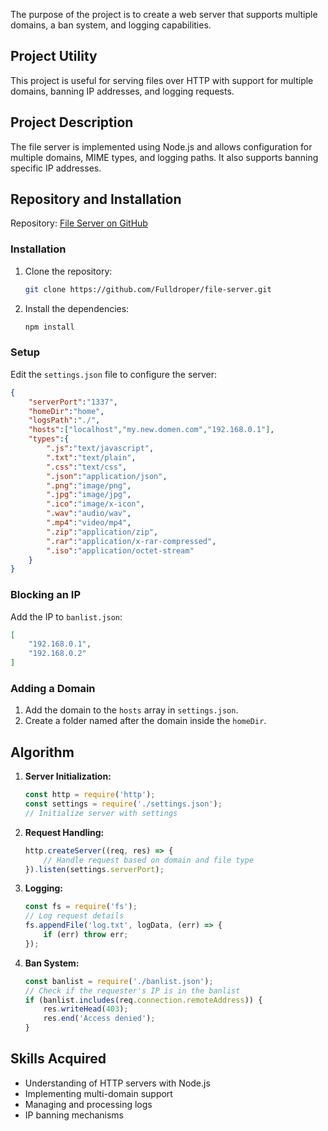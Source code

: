 The purpose of the project is to create a web server that supports multiple domains, a ban system, and logging capabilities.

## Project Utility
This project is useful for serving files over HTTP with support for multiple domains, banning IP addresses, and logging requests.

## Project Description
The file server is implemented using Node.js and allows configuration for multiple domains, MIME types, and logging paths. It also supports banning specific IP addresses.

## Repository and Installation
Repository: [File Server on GitHub](https://github.com/Fulldroper/file-server)

### Installation
1. Clone the repository:
    ```bash
    git clone https://github.com/Fulldroper/file-server.git
    ```
2. Install the dependencies:
    ```bash
    npm install
    ```

### Setup
Edit the `settings.json` file to configure the server:
```json
{
    "serverPort":"1337",
    "homeDir":"home",
    "logsPath":"./",
    "hosts":["localhost","my.new.domen.com","192.168.0.1"],
    "types":{
        ".js":"text/javascript",
        ".txt":"text/plain",
        ".css":"text/css",
        ".json":"application/json",
        ".png":"image/png",
        ".jpg":"image/jpg",
        ".ico":"image/x-icon",
        ".wav":"audio/wav",
        ".mp4":"video/mp4",
        ".zip":"application/zip",
        ".rar":"application/x-rar-compressed",
        ".iso":"application/octet-stream"
    }
}
```

### Blocking an IP
Add the IP to `banlist.json`:
```json
[
    "192.168.0.1",
    "192.168.0.2"
]
```

### Adding a Domain
1. Add the domain to the `hosts` array in `settings.json`.
2. Create a folder named after the domain inside the `homeDir`.

## Algorithm
1. **Server Initialization:**
    ```javascript
    const http = require('http');
    const settings = require('./settings.json');
    // Initialize server with settings
    ```
2. **Request Handling:**
    ```javascript
    http.createServer((req, res) => {
        // Handle request based on domain and file type
    }).listen(settings.serverPort);
    ```
3. **Logging:**
    ```javascript
    const fs = require('fs');
    // Log request details
    fs.appendFile('log.txt', logData, (err) => {
        if (err) throw err;
    });
    ```
4. **Ban System:**
    ```javascript
    const banlist = require('./banlist.json');
    // Check if the requester's IP is in the banlist
    if (banlist.includes(req.connection.remoteAddress)) {
        res.writeHead(403);
        res.end('Access denied');
    }
    ```

## Skills Acquired
- Understanding of HTTP servers with Node.js
- Implementing multi-domain support
- Managing and processing logs
- IP banning mechanisms
